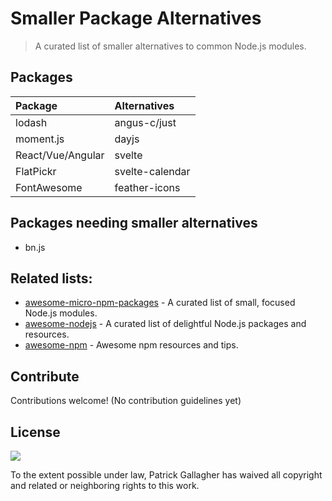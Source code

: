 # Smaller Package Alternatives

> A curated list of smaller alternatives to common Node.js modules.

## Packages

| Package           | Alternatives    |
| :---------------- | :-------------- |
| lodash            | angus-c/just    |
| moment.js         | dayjs           |
| React/Vue/Angular | svelte          |
| FlatPickr         | svelte-calendar |
| FontAwesome       | feather-icons   |

## Packages needing smaller alternatives

- bn.js

## Related lists:

- [awesome-micro-npm-packages](https://github.com/parro-it/awesome-micro-npm-packages) - A curated list of small, focused Node.js modules.
- [awesome-nodejs](https://github.com/sindresorhus/awesome-nodejs) - A curated list of delightful Node.js packages and resources.
- [awesome-npm](https://github.com/sindresorhus/awesome-npm) - Awesome npm resources and tips.

## Contribute

Contributions welcome! (No contribution guidelines yet)

## License

![](http://creativecommons.org/publicdomain/zero/1.0/)

To the extent possible under law, Patrick Gallagher has waived all copyright and related or neighboring rights to this work.
